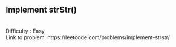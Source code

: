 <h2> Implement strStr() </h2>
<br>
Difficulty : Easy 
<br>
Link to problem: https://leetcode.com/problems/implement-strstr/
